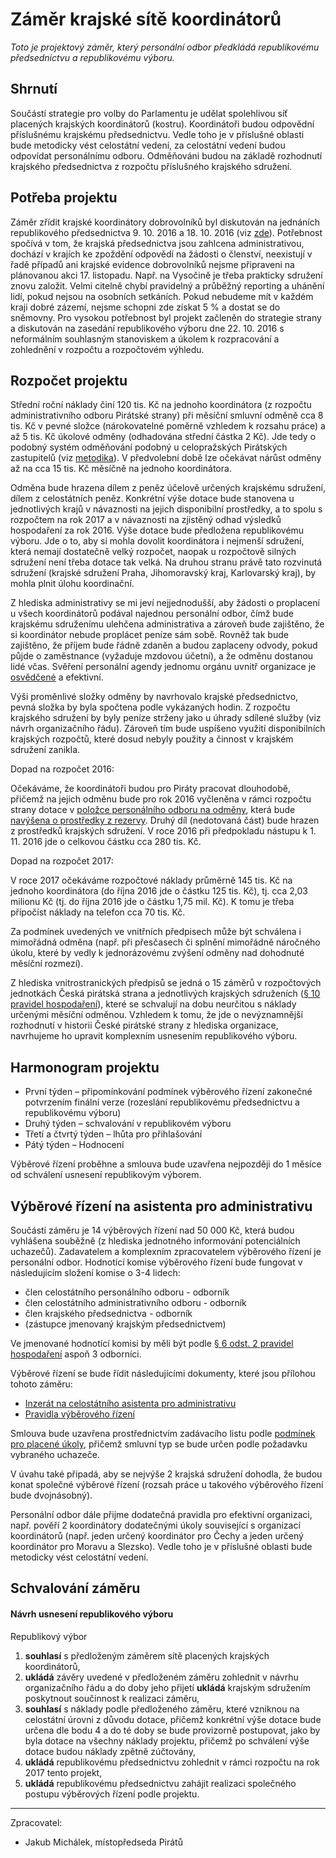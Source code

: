 Záměr krajské sítě koordinátorů
========================

*Toto je projektový záměr, který personální odbor předkládá republikovému předsednictvu a republikovému výboru.*

Shrnutí
-------

Součástí strategie pro volby do Parlamentu je udělat spolehlivou síť placených krajských koordinátorů (kostru). Koordinátoři budou odpovědní příslušnému krajskému předsednictvu. Vedle toho je v příslušné oblasti bude metodicky vést celostátní vedení, za celostátní vedení budou odpovídat personálnímu odboru. Odměňováni budou na základě rozhodnutí krajského předsednictva z rozpočtu příslušného krajského sdružení. 

Potřeba projektu
--------------

Záměr zřídit krajské koordinátory dobrovolníků byl diskutován na jednáních republikového předsednictva 9. 10. 2016 a 18. 10. 2016 (viz [zde](https://forum.pirati.cz/republikove-predsednictvo-f61/zapisy-z-jednani-republikoveho-predsednictva-t35129.html#p473797)). Potřebnost spočívá v tom, že krajská předsednictva jsou zahlcena administrativou, dochází v krajích ke zpoždění odpovědí na žádosti o členství, neexistují v řadě případů ani krajské evidence dobrovolníků nejsme připraveni na plánovanou akci 17. listopadu. Např. na Vysočině je třeba prakticky sdružení znovu založit. Velmi citelně chybí pravidelný a průběžný reporting a uhánění lidí, pokud nejsou na osobních setkáních. Pokud nebudeme mít v každém kraji dobré zázemí, nejsme schopni zde získat 5 % a dostat se do sněmovny. Pro vysokou potřebnost byl projekt začleněn do strategie strany a diskutován na zasedání republikového výboru dne 22. 10. 2016 s neformálním souhlasným stanoviskem a úkolem k rozpracování a zohlednění v rozpočtu a rozpočtovém výhledu. 

Rozpočet projektu
-----------------

Střední roční náklady činí 120 tis. Kč na jednoho koordinátora (z rozpočtu administrativního odboru Pirátské strany) při měsíční smluvní odměně cca 8 tis. Kč v pevné složce (nárokovatelné poměrně vzhledem k rozsahu práce) a až 5 tis. Kč úkolové odměny (odhadována střední částka 2 Kč). Jde tedy o podobný systém odměňování podobný u celopražských Pirátských zastupitelů (viz [metodika][metodika]). V předvolební době lze očekávat nárůst odměny až na cca 15 tis. Kč měsíčně na jednoho koordinátora. 

[metodika]: https://redmine.pirati.cz/projects/kspraha/wiki/Odm%C4%9B%C5%88ov%C3%A1n%C3%AD 

Odměna bude hrazena dílem z peněz účelově určených krajskému sdružení, dílem z celostátních peněz. Konkrétní výše dotace bude stanovena u jednotlivých krajů v návaznosti na jejich disponibilní prostředky, a to spolu s rozpočtem na rok 2017 a v návaznosti na zjistěný odhad výsledků hospodaření za rok 2016. Výše dotace bude předložena republikovému výboru. Jde o to, aby si mohla dovolit koordinátora i nejmenší sdružení, která nemají dostatečně velký rozpočet, naopak u rozpočtově silných sdružení není třeba dotace tak velká. Na druhou stranu právě tato rozvinutá sdružení (krajské sdružení Praha, Jihomoravský kraj, Karlovarský kraj),  by mohla plnit úlohu koordinační. 

Z hlediska administrativy se mi jeví nejjednodušší, aby žádosti o proplacení u všech koordinátorů podával najednou personální odbor, čímž bude krajskému sdruženímu ulehčena administrativa a zároveň bude zajištěno, že si koordinátor nebude proplácet peníze sám sobě. Rovněž tak bude zajištěno, že příjem bude řádně zdaněn a budou zaplaceny odvody, pokud půjde o zaměstnance (vyžaduje mzdovou účetní), a že odměnu dostanou lidé včas. Svěření personální agendy jednomu orgánu uvnitř organizace je [osvědčené](https://managementmania.com/cs/personalistika-a-lidske-zdroje) a efektivní. 

Výši proměnlivé složky odměny by navrhovalo krajské předsednictvo, pevná složka by byla spočtena podle vykázaných hodin. Z rozpočtu krajského sdružení by byly peníze strženy jako u úhrady sdílené služby (viz návrh organizačního řádu). Zároveň tím bude uspíšeno využití disponibilních krajských rozpočtů, které dosud nebyly použity a činnost v krajském sdružení zanikla. 

Dopad na rozpočet 2016:

Očekáváme, že koordinátoři budou pro Piráty pracovat dlouhodobě, přičemž na jejich odměnu bude pro rok 2016 vyčleněna v rámci rozpočtu strany dotace v [položce personálního odboru na odměny](https://www.pirati.cz/fo/hospodareni2016/rozpocty/strana/212900003), která bude [navýšena o prostředky z rezervy](https://www.pirati.cz/fo/hospodareni2016/rozpocty/strana/212500100). Druhý díl (nedotovaná část) bude hrazen z prostředků krajských sdružení. V roce 2016 při předpokladu nástupu k 1. 11. 2016 jde o celkovou částku cca 280 tis. Kč.

Dopad na rozpočet 2017:

V roce 2017 očekáváme rozpočtové náklady průměrně 145 tis. Kč na jednoho koordinátora (do října 2016 jde o částku 125 tis. Kč), tj. cca 2,03 milionu Kč (tj. do října 2016 jde o částku 1,75 mil. Kč). K tomu je třeba připočíst náklady na telefon cca 70 tis. Kč.

Za podmínek uvedených ve vnitřních předpisech může být schválena i mimořádná odměna (např. při přesčasech či splnění mimořádně náročného úkolu, které by vedly k jednorázovému zvýšení odměny nad dohodnuté měsíční rozmezí).

[podbor]: https://www.pirati.cz/fo/hospodareni2016/rozpocty/strana/212600003

Z hlediska vnitrostranických předpisů se jedná o 15 záměrů v rozpočtových jednotkách Česká pirátská strana a jednotlivých krajských sdruženích ([§ 10 pravidel hospodaření][prah]), které se schvalují na dobu neurčitou s náklady určenými měsíční odměnou. Vzhledem k tomu, že jde o nevýznamnější rozhodnutí v historii České pirátské strany z hlediska organizace, navrhujeme ho upravit komplexním usnesením republikového výboru.

[prah]: https://www.pirati.cz/rules/prah

Harmonogram projektu
--------------------

* První týden – připomínkování podmínek výběrového řízení zakonečné potvrzením finální verze (rozeslání republikovému předsednictvu a republikovému výboru)
* Druhý týden – schvalování v republikovém výboru
* Třetí a čtvrtý týden – lhůta pro přihlašování
* Pátý týden – Hodnocení

Výběrové řízení proběhne a smlouva bude uzavřena nejpozději do 1 měsíce od schválení usnesení republikovým výborem.

Výběrové řízení na asistenta pro administrativu
----------------

Součástí záměru je 14 výběrových řízení nad 50 000 Kč, která budou vyhlášena souběžně (z hlediska jednotného informování potenciálních uchazečů). Zadavatelem a komplexním zpracovatelem výběrového řízení je personální odbor. Hodnotící komise výběrového řízení bude fungovat v následujícím složení komise o 3-4 lidech: 

* člen celostátního personálního odboru - odborník
* člen celostátního administrativního odboru - odborník
* člen krajského předsednictva - odborník
* (zástupce jmenovaný krajským předsednictvem)

Ve jmenované hodnotící komisi by měli být podle [§ 6 odst. 2 pravidel hospodaření](https://www.pirati.cz/rules/prah#vyberova_rizeni) aspoň 3 odborníci.

Výběrové řízení se bude řídit následujícími dokumenty, které jsou přílohou tohoto záměru:

* [Inzerát na celostátního asistenta pro administrativu](README.md)
* [Pravidla výběrového řízení](pravidla.md)

Smlouva bude uzavřena prostřednictvím zadávacího listu podle [podmínek pro placené úkoly](https://github.com/pirati-cz/sablony/blob/4b07ba675434ee634c527909d537122264cc712e/ukoly/podminky/podminky.md), přičemž smluvní typ se bude určen podle požadavku vybraného uchazeče.

V úvahu také připadá, aby se nejvýše 2 krajská sdružení dohodla, že budou konat společné výběrové řízení (rozsah práce u takového výběrového řízení bude dvojnásobný). 

Personální odbor dále přijme dodatečná pravidla pro efektivní organizaci, např. pověří 2 koordinátory dodatečnými úkoly související s organizací koordinátorů (např. jeden určený koordinátor pro Čechy a jeden určený koordinátor pro Moravu a Slezsko). Vedle toho je v příslušné oblasti bude metodicky vést celostátní vedení. 


Schvalování záměru
------------------

#### Návrh usnesení republikového výboru

Republikový výbor

1. **souhlasí** s předloženým záměrem sítě placených krajských koordinátorů, 
2. **ukládá** závěry uvedené v předloženém záměru zohlednit v návrhu organizačního řádu a do doby jeho přijetí **ukládá** krajským sdružením poskytnout součinnost k realizaci záměru,
3. **souhlasí** s náklady podle předloženého záměru, které vzniknou na celostátní úrovni z důvodu dotace, přičemž konkrétní výše dotace bude určena dle bodu 4 a do té doby se bude provizorně postupovat, jako by byla dotace na všechny náklady projektu, přičemž po schválení výše dotace budou náklady zpětně zúčtovány,
4. **ukládá** republikovému předsednictvu zohlednit v rámci rozpočtu na rok 2017 tento projekt,
5. **ukládá** republikovému předsednictvu zahájit realizaci společného postupu výběrových řízení podle projektu.

---

Zpracovatel:

* Jakub Michálek, místopředseda Pirátů
